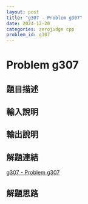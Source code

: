 ```yaml
---
layout: post
title: "g307 - Problem g307"
date: 2024-12-20
categories: zerojudge cpp
problem_id: g307
---
```


# Problem g307

## 題目描述



## 輸入說明



## 輸出說明



## 解題連結

[g307 - Problem g307](https://zerojudge.tw/ShowProblem?problemid=g307)

## 解題思路

